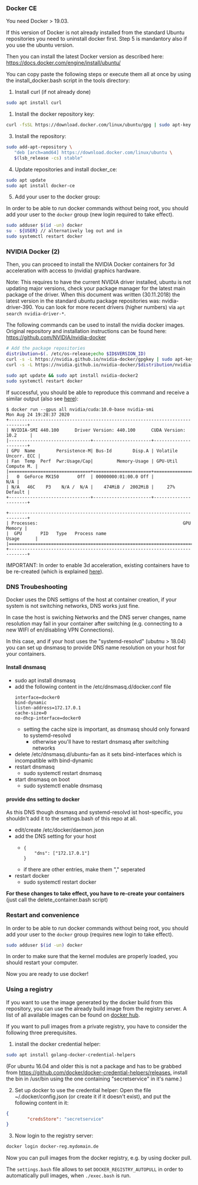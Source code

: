 ### Docker CE

You need Docker > 19.03.

If this version of Docker is not already installed from the standard Ubuntu repositories you need to uninstall docker first. Step 5 is mandantory also if you use the ubuntu version.

Then you can install the latest Docker version as described here: https://docs.docker.com/engine/install/ubuntu/

You can copy paste the following steps or execute them all at once by using the install_docker.bash script in the tools directory:

1. Install curl (if not already done)
```bash
sudo apt install curl
```
1. Install the docker repository key: 
```bash
curl -fsSL https://download.docker.com/linux/ubuntu/gpg | sudo apt-key add -
```
3. Install the repository:
```bash
sudo add-apt-repository \
   "deb [arch=amd64] https://download.docker.com/linux/ubuntu \
   $(lsb_release -cs) stable"
```
4. Update repositories and install docker_ce:
```bash
sudo apt update
sudo apt install docker-ce
```
5. Add your user to the docker group:

In order to be able to run docker commands without being root, you should add your user to the `docker` group (new login required to take effect).
```bash
sudo adduser $(id -un) docker
su - ${USER} // alternatively log out and in
sudo systemctl restart docker
```

### NVIDIA Docker (2)

Then, you can proceed to install the NVIDIA Docker containers for 3d acceleration with access to (nvidia) graphics hardware.

Note: This requires to have the current NVIDIA driver installed, ubuntu is not updating major versions, check your 
package manager for the latest main package of the driver. When this document was written (30.11.2018) the latest version
in the standard ubuntu package repositories was: nvidia-driver-390. You can look for more recent drivers (higher numbers) via `apt search nvidia-driver-*`.

The following commands can be used to install the nvidia docker images. Original repository and installation instructions can be found
here: https://github.com/NVIDIA/nvidia-docker

```bash
# Add the package repositories
distribution=$(. /etc/os-release;echo $ID$VERSION_ID)
curl -s -L https://nvidia.github.io/nvidia-docker/gpgkey | sudo apt-key add -
curl -s -L https://nvidia.github.io/nvidia-docker/$distribution/nvidia-docker.list | sudo tee /etc/apt/sources.list.d/nvidia-docker.list

sudo apt update && sudo apt install nvidia-docker2
sudo systemctl restart docker
```

If successful, you should be able to reproduce this command and receive a similar output (also see [here](https://github.com/NVIDIA/nvidia-docker#usage)):

    $ docker run --gpus all nvidia/cuda:10.0-base nvidia-smi
    Mon Aug 24 19:28:37 2020       
    +-----------------------------------------------------------------------------+
    | NVIDIA-SMI 440.100      Driver Version: 440.100      CUDA Version: 10.2     |
    |-------------------------------+----------------------+----------------------+
    | GPU  Name        Persistence-M| Bus-Id        Disp.A | Volatile Uncorr. ECC |
    | Fan  Temp  Perf  Pwr:Usage/Cap|         Memory-Usage | GPU-Util  Compute M. |
    |===============================+======================+======================|
    |   0  GeForce MX150       Off  | 00000000:01:00.0 Off |                  N/A |
    | N/A   46C    P3    N/A /  N/A |    474MiB /  2002MiB |     27%      Default |
    +-------------------------------+----------------------+----------------------+

    +-----------------------------------------------------------------------------+
    | Processes:                                                       GPU Memory |
    |  GPU       PID   Type   Process name                             Usage      |
    |=============================================================================|
    +-----------------------------------------------------------------------------+

IMPORTANT: In order to enable 3d acceleration, existing containers have to be re-created (which is explained [here](020_Usage.md#container-management)).


### DNS Troubeshooting

Docker uses the DNS settigns of the host at container creation, if your system is not switching networks, DNS works just fine.

In case the host is swiching Networks and the DNS server changes, name resolution may fail in your container after switching (e.g. connecting to a new WIFI of en/disabling VPN Connections).

In this case, and if your host uses the "systemd-resolvd" (ubutnu > 18.04) you can set up dnsmasq to provide DNS name resolution on your host for your containers.

#### Install dnsmasq

* sudo apt install dnsmasq
* add the following content in the /etc/dnsmasq.d/docker.conf file
  ```
  interface=docker0
  bind-dynamic
  listen-address=172.17.0.1
  cache-size=0
  no-dhcp-interface=docker0
  ```
  * setting the cache size is important, as dnsmasq should only forward to systemd-resolvd
    * otherwise you'll have to restart dnsmasq after switching networks
* delete /etc/dnsmasq.d/ubuntu-fan as it sets bind-interfaces which is incompatible with bind-dynamic
* restart dnsmasq
  * sudo systemctl restart dnsmasq
* start dnsmasq on boot
  * sudo systemctl enable dnsmasq


#### provide dns setting to docker

As this DNS though dnsmasq and systemd-resolvd ist host-specific, you shouldn't add it to the settings.bash of this repo at all.

* edit/create /etc/docker/daemon.json
* add the DNS setting for your host
  * ```
    {
        "dns": ["172.17.0.1"]
    }
    ```
  * if there are other entries, make them "," seperated
* restart docker
  * sudo systemctl restart docker

**For these changes to take effect, you have to re-create your containers** (just call the delete_container.bash script)


### Restart and convenience 

In order to be able to run docker commands without being root, you should add your user to the `docker` group (requires new login to take effect).
```bash
sudo adduser $(id -un) docker
```

In order to make sure that the kernel modules are properly loaded, you should restart your computer. 

Now you are ready to use docker!

### Using a registry
If you want to use the image generated by the docker build from this repository, you can use the already build image from the registry server. A list of all available images can be found on [docker hub](https://hub.docker.com/u/developmentimage).

If you want to pull images from a private registry, you have to consider the following three prerequisites.

1. install the docker credential helper:
```bash
sudo apt install golang-docker-credential-helpers
```
(For ubuntu 16.04 and older this is not a package and has to be grabbed from https://github.com/docker/docker-credential-helpers/releases, install the bin in /usr/bin using the one containing "secretservice" in it's name.)

2. Set up docker to use the credential helper:
Open the file ~/.docker/config.json (or create it if it doesn't exist), and put the following content in it:
```json
{
        "credsStore": "secretservice"
}
```
3. Now login to the registry server:
```bash
docker login docker-reg.mydomain.de
```
Now you can pull images from the docker registry, e.g. by using docker pull.

The `settings.bash` file allows to set `DOCKER_REGISTRY_AUTOPULL` in order to automatically pull images, when `./exec.bash` is run.
